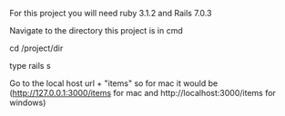 For this project you will need ruby 3.1.2 and Rails 7.0.3


Navigate to the directory this project is in cmd


cd /project/dir


type
rails s


Go to the local host url + "items" so for mac it would be  (http://127.0.0.1:3000/items for mac and http://localhost:3000/items for windows)
